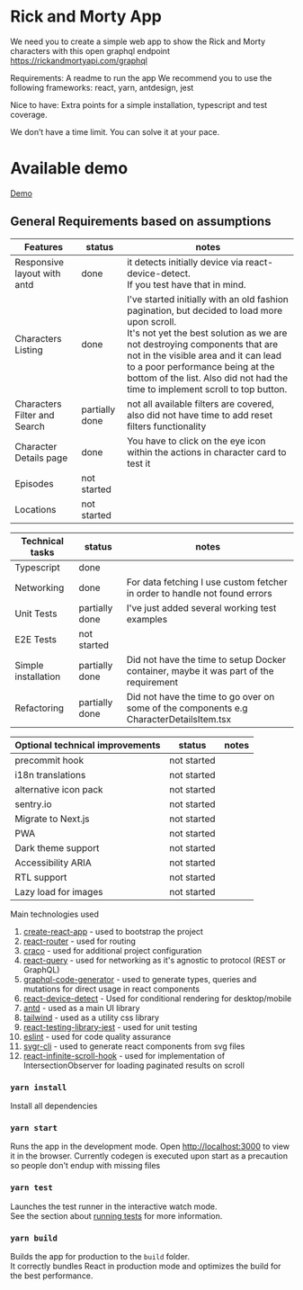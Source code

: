 # Rick and Morty App
We need you to create a simple web app to show the Rick and Morty characters with this open graphql endpoint https://rickandmortyapi.com/graphql

Requirements:
A readme to run the app
We recommend you to use the following frameworks: react, yarn, antdesign, jest

Nice to have:
Extra points for a simple installation, typescript and test coverage.

We don’t have a time limit. You can solve it at your pace.

# Available demo
[Demo](https://candid-marigold-2e798b.netlify.app/)

## General Requirements based on assumptions

| Features                     | status         | notes                                                                                                                                                                                                                                                                                                                                    |
|------------------------------|----------------|------------------------------------------------------------------------------------------------------------------------------------------------------------------------------------------------------------------------------------------------------------------------------------------------------------------------------------------|
| Responsive layout with antd  | done           | it detects initially device via react-device-detect.<br/> If you test have that in mind.                                                                                                                                                                 |
| Characters Listing           | done           | I've started initially with an old fashion pagination, but decided to load more upon scroll.<br/> It's not yet the best solution as we are not destroying components that are not in the visible area and it can lead to a poor performance being at the bottom of the list. Also did not had the time to implement scroll to top button. |
| Characters Filter and Search | partially done | not all available filters are covered, also did not have time to add reset filters functionality                                                                                                                                                                                                                                         |
| Character Details page       | done           | You have to click on the eye icon within the actions in character card to test it                                                                                                                                                                                                                                                        |
| Episodes                     | not started    |                                                                                                                                                                                                                                                                                                                                          |
| Locations                    | not started       |                                                                                                                                                                                                                                                                                                                                          |


| Technical tasks     | status         | notes                                                                                                                  |
|---------------------|----------------|------------------------------------------------------------------------------------------------------------------------|
| Typescript          | done           |                                                                                                                        |
| Networking          | done           | For data fetching I use custom fetcher in order to handle not found errors |
| Unit Tests          | partially done | I've just added several working test examples                                                                          |
| E2E Tests           | not started       |                                                                                                                        |
| Simple installation | partially done | Did not have the time to setup Docker container, maybe it was part of the requirement                                  |
| Refactoring         | partially done | Did not have the time to go over on some of the components e.g CharacterDetailsItem.tsx                                |


| Optional technical improvements | status | notes                                                                               |
|---------------------------------|--------|-------------------------------------------------------------------------------------|
| precommit hook                  | not started      | |
| i18n translations               | not started      |                                        |
| alternative icon pack           | not started      |        |
| sentry.io                       | not started      |                                        |
| Migrate to Next.js              | not started      |                                                                                     |
| PWA                             | not started      |                                                                                     |
| Dark theme support              | not started      |                                                                                     |
| Accessibility ARIA              | not started      |                                                                                     |
| RTL support                     | not started      |                                                                                     |
| Lazy load for images            | not started      |                                                                                     |


Main technologies used

1. [create-react-app](https://reactjs.org/docs/create-a-new-react-app.html) - used to bootstrap the project
2. [react-router](https://reactrouter.com/docs/en/v6/getting-started/overview) - used for routing
3. [craco](https://github.com/gsoft-inc/craco) - used for additional project configuration
4. [react-query](https://react-query.tanstack.com/) - used for networking as it's agnostic to protocol (REST or GraphQL)
5. [graphql-code-generator](https://www.graphql-code-generator.com/) - used to generate types, queries and mutations for direct usage in react components
6. [react-device-detect](https://www.npmjs.com/package/react-device-detect) - Used for conditional rendering for desktop/mobile
7. [antd](https://ant.design/docs/react/introduce) - used as a main UI library
8. [tailwind](https://tailwindcss.com/) - used as a utility css library
9. [react-testing-library-jest](https://testing-library.com/docs/react-testing-library/intro/) - used for unit testing
10. [eslint](https://eslint.org/) - used for code quality assurance
11. [svgr-cli](https://www.npmjs.com/package/@svgr/cli) - used to generate react components from svg files
12. [react-infinite-scroll-hook](https://www.npmjs.com/package/react-infinite-scroll-hook) - used for implementation of IntersectionObserver for loading paginated results on scroll


### `yarn install`

Install all dependencies

### `yarn start`

Runs the app in the development mode.
Open [http://localhost:3000](http://localhost:3000) to view it in the browser.
Currently codegen is executed upon start as a precaution so people don't endup with missing files

### `yarn test`

Launches the test runner in the interactive watch mode.\
See the section about [running tests](https://facebook.github.io/create-react-app/docs/running-tests) for more information.

### `yarn build`

Builds the app for production to the `build` folder.\
It correctly bundles React in production mode and optimizes the build for the best performance.
